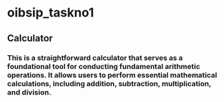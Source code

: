 # oibsip_taskno1
## Calculator
### This is a straightforward calculator that serves as a foundational tool for conducting fundamental arithmetic operations. It allows users to perform essential mathematical calculations, including addition, subtraction, multiplication, and division.
